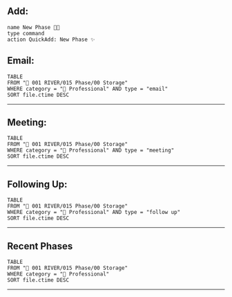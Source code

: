 ## Add:
```button
name New Phase 👨‍💻
type command
action QuickAdd: New Phase ✨
```
## Email:
```dataview
TABLE
FROM "🌊 001 RIVER/015 Phase/00 Storage"
WHERE category = "💼 Professional" AND type = "email"
SORT file.ctime DESC
```
---
## Meeting:
```dataview
TABLE
FROM "🌊 001 RIVER/015 Phase/00 Storage"
WHERE category = "💼 Professional" AND type = "meeting"
SORT file.ctime DESC
```
---
## Following Up:
```dataview
TABLE
FROM "🌊 001 RIVER/015 Phase/00 Storage"
WHERE category = "💼 Professional" AND type = "follow up"
SORT file.ctime DESC
```
---
## Recent Phases
```dataview
TABLE
FROM "🌊 001 RIVER/015 Phase/00 Storage"
WHERE category = "💼 Professional"
SORT file.ctime DESC
```
---
